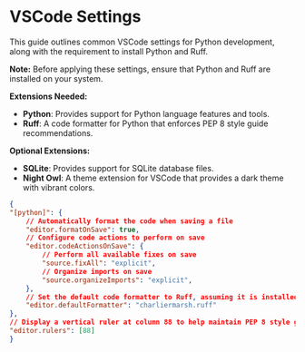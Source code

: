 # **VSCode Settings**

This guide outlines common VSCode settings for Python development, along with the requirement to install Python and Ruff.

**Note:** Before applying these settings, ensure that Python and Ruff are installed on your system.

**Extensions Needed:**
- **Python**: Provides support for Python language features and tools.
- **Ruff**: A code formatter for Python that enforces PEP 8 style guide recommendations.

**Optional Extensions:**
- **SQLite**: Provides support for SQLite database files.
- **Night Owl**: A theme extension for VSCode that provides a dark theme with vibrant colors.

```json
{
"[python]": {
    // Automatically format the code when saving a file
    "editor.formatOnSave": true,
    // Configure code actions to perform on save
    "editor.codeActionsOnSave": {
        // Perform all available fixes on save
        "source.fixAll": "explicit",
        // Organize imports on save
        "source.organizeImports": "explicit",
    },
    // Set the default code formatter to Ruff, assuming it is installed
    "editor.defaultFormatter": "charliermarsh.ruff"
},
// Display a vertical ruler at column 88 to help maintain PEP 8 style guide recommendations
"editor.rulers": [88]
}
```